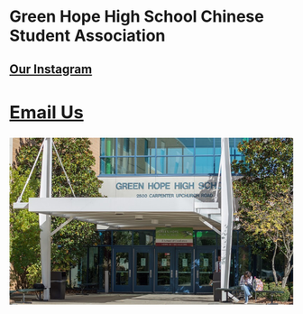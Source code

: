 <h1>Green Hope High School Chinese Student Association</h1>


<h2><a href="https://www.instagram.com/ghhscsa/">Our Instagram</a></h2>


<h2><a href="mailto:ghhscsa@gmail.com"><h2>Email Us</a></h2>

  
![Green Hope](https://github.com/erik304501/GHHS-CSA/blob/main/green-hope-entrance_4.jpg?raw=true) 
